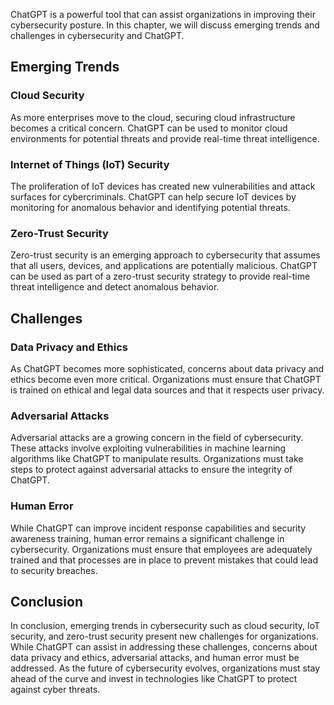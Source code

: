 
ChatGPT is a powerful tool that can assist organizations in improving their cybersecurity posture. In this chapter, we will discuss emerging trends and challenges in cybersecurity and ChatGPT.

Emerging Trends
---------------

### Cloud Security

As more enterprises move to the cloud, securing cloud infrastructure becomes a critical concern. ChatGPT can be used to monitor cloud environments for potential threats and provide real-time threat intelligence.

### Internet of Things (IoT) Security

The proliferation of IoT devices has created new vulnerabilities and attack surfaces for cybercriminals. ChatGPT can help secure IoT devices by monitoring for anomalous behavior and identifying potential threats.

### Zero-Trust Security

Zero-trust security is an emerging approach to cybersecurity that assumes that all users, devices, and applications are potentially malicious. ChatGPT can be used as part of a zero-trust security strategy to provide real-time threat intelligence and detect anomalous behavior.

Challenges
----------

### Data Privacy and Ethics

As ChatGPT becomes more sophisticated, concerns about data privacy and ethics become even more critical. Organizations must ensure that ChatGPT is trained on ethical and legal data sources and that it respects user privacy.

### Adversarial Attacks

Adversarial attacks are a growing concern in the field of cybersecurity. These attacks involve exploiting vulnerabilities in machine learning algorithms like ChatGPT to manipulate results. Organizations must take steps to protect against adversarial attacks to ensure the integrity of ChatGPT.

### Human Error

While ChatGPT can improve incident response capabilities and security awareness training, human error remains a significant challenge in cybersecurity. Organizations must ensure that employees are adequately trained and that processes are in place to prevent mistakes that could lead to security breaches.

Conclusion
----------

In conclusion, emerging trends in cybersecurity such as cloud security, IoT security, and zero-trust security present new challenges for organizations. While ChatGPT can assist in addressing these challenges, concerns about data privacy and ethics, adversarial attacks, and human error must be addressed. As the future of cybersecurity evolves, organizations must stay ahead of the curve and invest in technologies like ChatGPT to protect against cyber threats.
